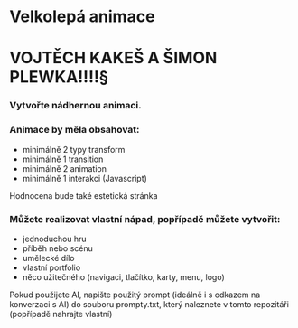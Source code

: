 # Velkolepá animace
# VOJTĚCH KAKEŠ A ŠIMON PLEWKA!!!!§



### Vytvořte nádhernou animaci.

### Animace by měla obsahovat:
- minimálně 2 typy transform
- minimálně 1 transition
- minimálně 2 animation
- minimálně 1 interakci (Javascript)

Hodnocena bude také estetická stránka

### Můžete realizovat vlastní nápad, popřípadě můžete vytvořit:
- jednoduchou hru
- příběh nebo scénu
- umělecké dílo
- vlastní portfolio
- něco užitečného (navigaci, tlačítko, karty, menu, logo)

Pokud použijete AI, napište použitý prompt (ideálně i s odkazem na konverzaci s AI) do souboru prompty.txt, který naleznete v tomto repozitáři (popřípadě nahrajte vlastní)
